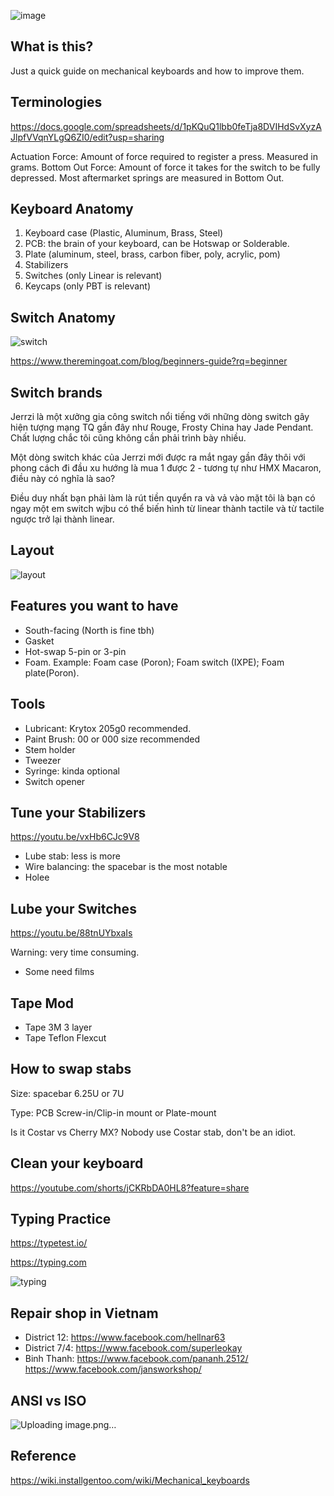 ![image](https://github.com/wentallout/keyboard/assets/76118931/fcd7ac2a-83d8-4612-92f7-54c76776d7b7)

## What is this?

Just a quick guide on mechanical keyboards and how to improve them.

## Terminologies

https://docs.google.com/spreadsheets/d/1pKQuQ1lbb0feTja8DVIHdSvXyzAJlpfVVqnYLgQ6ZI0/edit?usp=sharing

Actuation Force: Amount of force required to register a press. Measured in grams.
Bottom Out Force: Amount of force it takes for the switch to be fully depressed. Most aftermarket springs are measured in Bottom Out.

## Keyboard Anatomy

1. Keyboard case (Plastic, Aluminum, Brass, Steel)
2. PCB: the brain of your keyboard, can be Hotswap or Solderable.
3. Plate (aluminum, steel, brass, carbon fiber, poly, acrylic, pom)
4. Stabilizers
5. Switches (only Linear is relevant)
6. Keycaps (only PBT is relevant)

## Switch Anatomy

![switch](https://github.com/wentallout/keyboard/assets/76118931/ef8fb35f-75ff-4eb4-9bab-9efb5099fcd7)


https://www.theremingoat.com/blog/beginners-guide?rq=beginner

## Switch brands

Jerrzi là một xưởng gia công switch nổi tiếng với những dòng switch gây hiện tượng mạng TQ gần đây như Rouge, Frosty China hay Jade Pendant. Chất lượng chắc tôi cũng không cần phải trình bày nhiều.

Một dòng switch khác của Jerrzi mới được ra mắt ngay gần đây thôi với phong cách đi đầu xu hướng là mua 1 được 2 - tương tự như HMX Macaron,  điều này có nghĩa là sao? 

Điều duy nhất bạn phải làm là rút tiền quyển ra và vả vào mặt tôi là bạn có ngay một em switch wjbu có thể biến hình từ linear thành tactile và từ tactile ngược trở lại thành linear.

## Layout

![layout](https://github.com/wentallout/keyboard/assets/76118931/075f6d98-1589-4fdf-ade9-bd0e002b0ce6)

## Features you want to have

- South-facing (North is fine tbh)
- Gasket
- Hot-swap 5-pin or 3-pin
- Foam. Example: Foam case (Poron); Foam switch (IXPE); Foam plate(Poron).

## Tools

- Lubricant: Krytox 205g0 recommended.
- Paint Brush: 00 or 000 size recommended
- Stem holder
- Tweezer
- Syringe: kinda optional
- Switch opener

## Tune your Stabilizers

https://youtu.be/vxHb6CJc9V8

- Lube stab: less is more
- Wire balancing: the spacebar is the most notable
- Holee

## Lube your Switches

https://youtu.be/88tnUYbxaIs

Warning: very time consuming.

- Some need films

## Tape Mod

- Tape 3M 3 layer
- Tape Teflon Flexcut

## How to swap stabs

Size: spacebar 6.25U or 7U

Type: PCB Screw-in/Clip-in mount or Plate-mount

Is it Costar vs Cherry MX? Nobody use Costar stab, don't be an idiot.

## Clean your keyboard

https://youtube.com/shorts/jCKRbDA0HL8?feature=share

## Typing Practice

https://typetest.io/

https://typing.com

![typing](https://github.com/wentallout/keyboard/assets/76118931/54736990-8e7a-44f2-b383-5e393736399a)

## Repair shop in Vietnam

- District 12: https://www.facebook.com/hellnar63
- District 7/4: https://www.facebook.com/superleokay
- Binh Thanh:
https://www.facebook.com/pananh.2512/
https://www.facebook.com/jansworkshop/

## ANSI vs ISO

![Uploading image.png…]()


## Reference

https://wiki.installgentoo.com/wiki/Mechanical_keyboards

